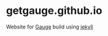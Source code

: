 getgauge.github.io
==================

Website for [Gauge](http://getgauge.io) build using [jekyll](http://jekyllrb.com)

